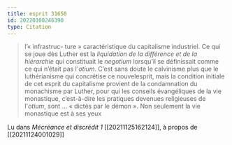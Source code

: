 ```yaml
---
title: esprit 31650
id: 20220108246390
type: Citation
---
```


> l’« infrastruc- ture » caractéristique du capitalisme industriel. Ce qui se joue dès Luther est la *liquidation de la différence et de la hiérarchie* qui constituait le *negotium* lorsqu’il se définissait comme ce qui n’était pas l'*otium*. C’est sans doute le calvinisme plus que le luthérianisme qui concrétise ce nouvelesprit, mais la condition initiale de cet esprit du capitalisme provient de la condamnation du monachisme par Luther, pour qui les conseils évangéliques de la vie monastique, c’est-à-dire les pratiques devenues religieuses de l'*otium*, sont ... « dictés par le démon ». Non seulement la vie monastique est à ses yeux

Lu dans *Mécréance et discrédit 1* [[20211125162124]], à propos de [[20211124001029]]